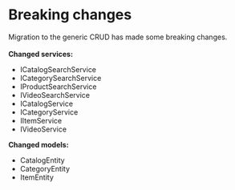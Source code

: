 # Breaking changes

Migration to the generic CRUD has made some breaking changes.<br><br>
**Changed services:**<br>

- ICatalogSearchService
- ICategorySearchService
- IProductSearchService
- IVideoSearchService
- ICatalogService
- ICategoryService 
- IItemService
- IVideoService<br>

**Changed models:**
- CatalogEntity
- CategoryEntity 
- ItemEntity 
